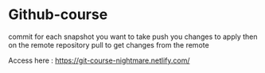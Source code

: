# Github-course
 
commit for each snapshot you want to take
push you changes to apply then on the remote repository
pull to get changes from the remote

Access here : https://git-course-nightmare.netlify.com/